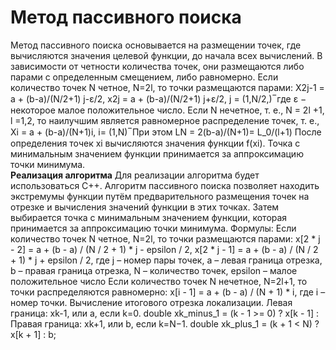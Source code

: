 # Метод пассивного поиска
Метод пассивного поиска основывается на размещении точек, где вычисляются значения целевой функции, до начала всех вычислений. В зависимости от четности количества точек, они размещаются либо парами с определенным смещением, либо равномерно.
Если количество точек N четное, N=2l, то точки размещаются парами:
X2j-1 = a + (b-a)/(N/2+1) j-ε/2,  x2j = a + (b-a)/(N/2+1) j+ε/2,  j = (1,N/2,) ̅
где ε − некоторое малое положительное число.
Если N нечетное, т. е., N = 2l +1, l =1,2, то наилучшим является равномерное распределение точек, т. е.,
Xi = a + (b-a)/(N+1)i, i= (1,N) ̅
При этом
LN = 2(b-a)/(N+1)=  L_0/(l+1)
После определения точек xi вычисляются значения функции f(xi). Точка с минимальным значением функции принимается за аппроксимацию точки минимума.                           
**Реализация алгоритма**
	Для реализации алгоритма будет использоваться C++. Алгоритм пассивного поиска позволяет находить экстремумы функции путём предварительного размещения точек на отрезке и вычисления значений функции в этих точках. Затем выбирается точка с минимальным значением функции, которая принимается за аппроксимацию точки минимума.
Формулы:
	Если количество точек N четное, N=2l, то точки размещаются парами:
x[2 * j - 2] = a + (b - a) / (N / 2 + 1) * j - epsilon / 2, 
x[2 * j - 1] = a + (b - a) / (N / 2 + 1) * j + epsilon / 2, где j – номер пары точек, a – левая граница отрезка, b – правая граница отрезка, N – количество точек, epsilon – малое положительное число
	Если количество точек N нечетное, N=2l+1, то точки распределяются равномерно:
x[i - 1] = a + (b - a) / (N + 1) * i, где i – номер точки.
	Вычисление итогового отрезка локализации. 
Левая граница: xk-1, или a, если k=0.
double xk_minus_1 = (k - 1 >= 0) ? x[k - 1] :
Правая граница: xk+1, или b, если k=N−1.
double xk_plus_1 = (k + 1 < N) ? x[k + 1] : b;
